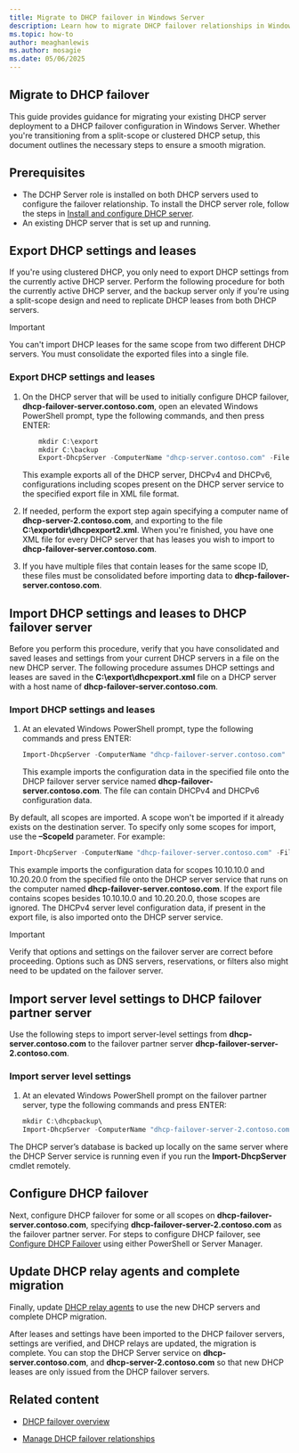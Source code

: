 ```yaml
---
title: Migrate to DHCP failover in Windows Server
description: Learn how to migrate DHCP failover relationships in Windows Server. This guide provides steps for migrating an existing DHCP failover deployment on Windows Server.
ms.topic: how-to
author: meaghanlewis
ms.author: mosagie
ms.date: 05/06/2025
---
```

## Migrate to DHCP failover

This guide provides guidance for migrating your existing DHCP server deployment to a DHCP failover configuration in Windows Server. Whether you're transitioning from a split-scope or clustered DHCP setup, this document outlines the necessary steps to ensure a smooth migration.

## Prerequisites

- The DCHP Server role is installed on both DHCP servers used to configure the failover relationship. To install the DHCP server role, follow the steps in [Install and configure DHCP server](/windows-server/networking/technologies/dhcp/quickstart-install-configure-dhcp-server).
- An existing DHCP server that is set up and running.

## Export DHCP settings and leases

If you're using clustered DHCP, you only need to export DHCP settings from the currently active DHCP server. Perform the following procedure for both the currently active DHCP server, and the backup server only if you're using a split-scope design and need to replicate DHCP leases from both DHCP servers.

> [!IMPORTANT]
> You can't import DHCP leases for the same scope from two different DHCP servers. You must consolidate the exported files into a single file.

### Export DHCP settings and leases

1. On the DHCP server that will be used to initially configure DHCP failover, **dhcp-failover-server.contoso.com**, open an elevated Windows PowerShell prompt, type the following commands, and then press ENTER:

    ```powershell
        mkdir C:\export
        mkdir C:\backup
        Export-DhcpServer -ComputerName "dhcp-server.contoso.com" -File "C:\exportdir\dhcpexport.xml"
    ```

    This example exports all of the DHCP server, DHCPv4 and DHCPv6, configurations including scopes present on the DHCP server service to the specified export file in XML file format.

1. If needed, perform the export step again specifying a computer name of **dhcp-server-2.contoso.com**, and exporting to the file **C:\exportdir\dhcpexport2.xml**. When you're finished, you have one XML file for every DHCP server that has leases you wish to import to **dhcp-failover-server.contoso.com**.

1. If you have multiple files that contain leases for the same scope ID, these files must be consolidated before importing data to **dhcp-failover-server.contoso.com**.

## Import DHCP settings and leases to DHCP failover server

Before you perform this procedure, verify that you have consolidated and saved leases and settings from your current DHCP servers in a file on the new DHCP server. The following procedure assumes DHCP settings and leases are saved in the **C:\export\dhcpexport.xml** file on a DHCP server with a host name of **dhcp-failover-server.contoso.com**.

### Import DHCP settings and leases

1. At an elevated Windows PowerShell prompt, type the following commands and press ENTER:

    ```powershell
    Import-DhcpServer -ComputerName "dhcp-failover-server.contoso.com" -File "C:\exports\dhcpexport.xml" -BackupPath "C:\dhcpbackup\"
    ```

    This example imports the configuration data in the specified file onto the DHCP failover server service named **dhcp-failover-server.contoso.com**. The file can contain DHCPv4 and DHCPv6 configuration data.

By default, all scopes are imported. A scope won't be imported if it already exists on the destination server. To specify only some scopes for import, use the **–ScopeId** parameter. For example:

```powershell
Import-DhcpServer -ComputerName "dhcp-failover-server.contoso.com" -File "C:\exports\dhcpexport.xml" -BackupPath "C:\dhcpbackup\" -ScopeId 10.10.10.0,10.20.20.0
```

This example imports the configuration data for scopes 10.10.10.0 and 10.20.20.0 from the specified file onto the DHCP server service that runs on the computer named **dhcp-failover-server.contoso.com**. If the export file contains scopes besides 10.10.10.0 and 10.20.20.0, those scopes are ignored. The DHCPv4 server level configuration data, if present in the export file, is also imported onto the DHCP server service.

> [!IMPORTANT]
> Verify that options and settings on the failover server are correct before proceeding. Options such as DNS servers, reservations, or filters also might need to be updated on the failover server.

## Import server level settings to DHCP failover partner server

Use the following steps to import server-level settings from **dhcp-server.contoso.com** to the failover partner server **dhcp-failover-server-2.contoso.com**.

### Import server level settings

1. At an elevated Windows PowerShell prompt on the failover partner server, type the following commands and press ENTER:

    ```powershell
    mkdir C:\dhcpbackup\
    Import-DhcpServer -ComputerName "dhcp-failover-server-2.contoso.com" -File "C:\exports\dhcpexport.xml" -BackupPath "C:\dhcpbackup\"
    ```

The DHCP server’s database is backed up locally on the same server where the DHCP Server service is running even if you run the **Import-DhcpServer** cmdlet remotely.

## Configure DHCP failover

Next, configure DHCP failover for some or all scopes on **dhcp-failover-server.contoso.com**, specifying **dhcp-failover-server-2.contoso.com** as the failover partner server. For steps to configure DHCP failover, see [Configure DHCP Failover](/windows-server/networking/technologies/dhcp/manage-dhcp-failover-relationships?tabs=powershell#configure-failover-relationships) using either PowerShell or Server Manager.

## Update DHCP relay agents and complete migration

Finally, update [DHCP relay agents](/windows-server/networking/technologies/dhcp/dhcp-failover#relay-agents) to use the new DHCP servers and complete DHCP migration.

After leases and settings have been imported to the DHCP failover servers, settings are verified, and DHCP relays are updated, the migration is complete. You can stop the DHCP Server service on **dhcp-server.contoso.com**, and **dhcp-server-2.contoso.com** so that new DHCP leases are only issued from the DHCP failover servers.

## Related content

- [DHCP failover overview](/windows-server/networking/technologies/dhcp/dhcp-failover)

- [Manage DHCP failover relationships](/windows-server/networking/technologies/dhcp/manage-dhcp-failover-relationships?tabs=powershell)
